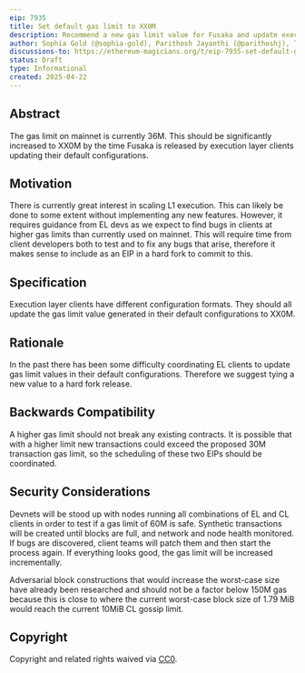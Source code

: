 ```yaml
---
eip: 7935
title: Set default gas limit to XX0M
description: Recommend a new gas limit value for Fusaka and update execution layer client default configs
author: Sophia Gold (@sophia-gold), Parithosh Jayanthi (@parithoshj), Toni Wahrstätter (@nerolation), Carl Beekhuizen (@CarlBeek), Ansgar Dietrichs (@adietrichs), Dankrad Feist (@dankrad), Alex Stokes (@ralexstokes), Josh Rudolph (@jrudolph), Giulio Rebuffo (@Giulio2002), Storm Slivkoff (@sslivkoff)
discussions-to: https://ethereum-magicians.org/t/eip-7935-set-default-gas-limit-to-xx0m/23789
status: Draft
type: Informational
created: 2025-04-22
---
```


## Abstract

<!--TODO: Fill in recommended gas limit-->
The gas limit on mainnet is currently 36M. This should be significantly increased to XX0M by the time Fusaka is released by execution layer clients updating their default configurations.

## Motivation

There is currently great interest in scaling L1 execution. This can likely be done to some extent without implementing any new features. However, it requires guidance from EL devs as we expect to find bugs in clients at higher gas limits than currently used on mainnet. This will require time from client developers both to test and to fix any bugs that arise, therefore it makes sense to include as an EIP in a hard fork to commit to this.

## Specification

Execution layer clients have different configuration formats. They should all update the gas limit value generated in their default configurations to XX0M.

## Rationale

In the past there has been some difficulty coordinating EL clients to update gas limit values in their default configurations. Therefore we suggest tying a new value to a hard fork release.

## Backwards Compatibility

A higher gas limit should not break any existing contracts. It is possible that with a higher limit new transactions could exceed the proposed 30M transaction gas limit, so the scheduling of these two EIPs should be coordinated.

## Security Considerations

Devnets will be stood up with nodes running all combinations of EL and CL clients in order to test if a gas limit of 60M is safe. Synthetic transactions will be created until blocks are full, and network and node health monitored. If bugs are discovered, client teams will patch them and then start the process again. If everything looks good, the gas limit will be increased incrementally.

Adversarial block constructions that would increase the worst-case size have already been researched and should not be a factor below 150M gas because this is close to where the current worst-case block size of 1.79 MiB would reach the current 10MiB CL gossip limit.

## Copyright

Copyright and related rights waived via [CC0](../LICENSE.md).
